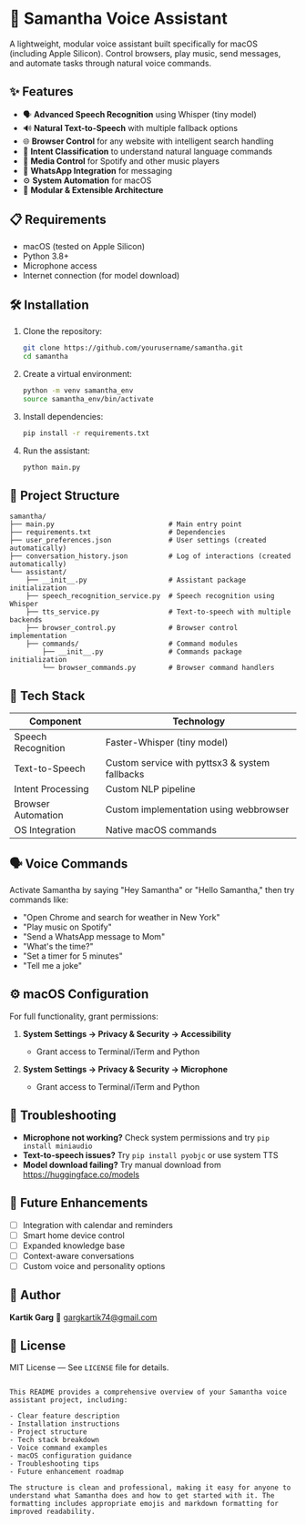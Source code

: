 # 🎤 Samantha Voice Assistant

A lightweight, modular voice assistant built specifically for macOS (including Apple Silicon). Control browsers, play music, send messages, and automate tasks through natural voice commands.

## ✨ Features

- 🗣️ **Advanced Speech Recognition** using Whisper (tiny model)
- 🔊 **Natural Text-to-Speech** with multiple fallback options
- 🌐 **Browser Control** for any website with intelligent search handling
- 🤖 **Intent Classification** to understand natural language commands
- 🎵 **Media Control** for Spotify and other music players
- 💬 **WhatsApp Integration** for messaging
- ⚙️ **System Automation** for macOS
- 🧩 **Modular & Extensible Architecture**

## 📋 Requirements

- macOS (tested on Apple Silicon)
- Python 3.8+
- Microphone access
- Internet connection (for model download)

## 🛠️ Installation

1. Clone the repository:
   ```bash
   git clone https://github.com/yourusername/samantha.git
   cd samantha
   ```

2. Create a virtual environment:
   ```bash
   python -m venv samantha_env
   source samantha_env/bin/activate
   ```

3. Install dependencies:
   ```bash
   pip install -r requirements.txt
   ```

4. Run the assistant:
   ```bash
   python main.py
   ```

## 📁 Project Structure

```
samantha/
├── main.py                            # Main entry point
├── requirements.txt                   # Dependencies
├── user_preferences.json              # User settings (created automatically)
├── conversation_history.json          # Log of interactions (created automatically)
└── assistant/
    ├── __init__.py                    # Assistant package initialization
    ├── speech_recognition_service.py  # Speech recognition using Whisper
    ├── tts_service.py                 # Text-to-speech with multiple backends
    ├── browser_control.py             # Browser control implementation
    ├── commands/                      # Command modules
        ├── __init__.py                # Commands package initialization
        └── browser_commands.py        # Browser command handlers
```

## 🧰 Tech Stack

| Component | Technology |
|-----------|------------|
| Speech Recognition | Faster-Whisper (tiny model) |
| Text-to-Speech | Custom service with pyttsx3 & system fallbacks |
| Intent Processing | Custom NLP pipeline |
| Browser Automation | Custom implementation using webbrowser |
| OS Integration | Native macOS commands |

## 🗣️ Voice Commands

Activate Samantha by saying "Hey Samantha" or "Hello Samantha," then try commands like:

- "Open Chrome and search for weather in New York"
- "Play music on Spotify"
- "Send a WhatsApp message to Mom"
- "What's the time?"
- "Set a timer for 5 minutes"
- "Tell me a joke"

## ⚙️ macOS Configuration

For full functionality, grant permissions:

1. **System Settings → Privacy & Security → Accessibility**
   - Grant access to Terminal/iTerm and Python

2. **System Settings → Privacy & Security → Microphone**
   - Grant access to Terminal/iTerm and Python

## 🔧 Troubleshooting

- **Microphone not working?** Check system permissions and try `pip install miniaudio`
- **Text-to-speech issues?** Try `pip install pyobjc` or use system TTS
- **Model download failing?** Try manual download from https://huggingface.co/models

## 🔮 Future Enhancements

- [ ] Integration with calendar and reminders
- [ ] Smart home device control
- [ ] Expanded knowledge base
- [ ] Context-aware conversations
- [ ] Custom voice and personality options

## 👤 Author

**Kartik Garg**
📧 [gargkartik74@gmail.com](mailto:gargkartik74@gmail.com)

## 📜 License

MIT License — See `LICENSE` file for details.
```

This README provides a comprehensive overview of your Samantha voice assistant project, including:

- Clear feature description
- Installation instructions
- Project structure
- Tech stack breakdown
- Voice command examples
- macOS configuration guidance
- Troubleshooting tips
- Future enhancement roadmap

The structure is clean and professional, making it easy for anyone to understand what Samantha does and how to get started with it. The formatting includes appropriate emojis and markdown formatting for improved readability.
